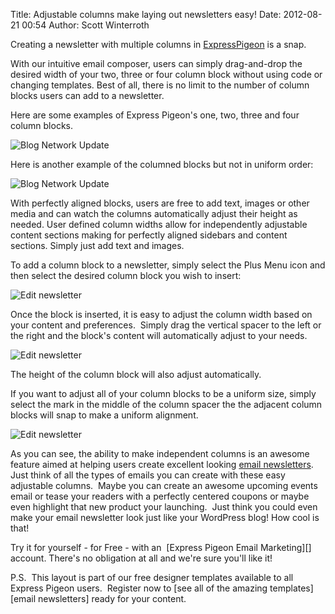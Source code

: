 Title: Adjustable columns make laying out newsletters easy! 
Date: 2012-08-21 00:54
Author: Scott Winterroth




Creating a newsletter with multiple columns in [ExpressPigeon](http://expresspigeon.com) is a
snap.

With our intuitive email composer, users can simply drag-and-drop the
desired width of your two, three or four column block without using code
or changing templates. Best of all, there is no limit to the number of
column blocks users can add to a newsletter.

Here are some examples of Express Pigeon's one, two, three and four
column blocks.

![Blog Network Update](blog_images/2012/https___expresspigeon-com_newsletter_fca61498-7070-4cb1-9e46-29d25e5d4404.jpg "Blog Network Update")

Here is another example of the columned blocks but not in
uniform order:

![Blog Network Update](blog_images/2012/https___expresspigeon-com_newsletter_fca61498-7070-4cb1-9e46-29d25e5d4404-1.jpg "Blog Network Update")

With perfectly aligned blocks, users are free to add text, images or
other media and can watch the columns automatically adjust their height
as needed. User defined column widths allow for independently adjustable
content sections making for perfectly aligned sidebars and content
sections. Simply just add text and images.

To add a column block to a newsletter, simply select the Plus Menu icon
and then select the desired column block you wish to insert:

![Edit newsletter](blog_images/2012/expresspigeonc2a0e28094c2a0create_edit-newsletter.jpg "Edit newsletter")

Once the block is inserted, it is easy to adjust the column width based
on your content and preferences.  Simply drag the vertical spacer to the
left or the right and the block's content will automatically adjust to
your needs.

![Edit newsletter](blog_images/2012/screen-shot-2012-08-13-at-11-18-38-am.jpg "Edit newsletter")

The height of the column block will also adjust automatically.

If you want to adjust all of your column blocks to be a uniform size,
simply select the mark in the middle of the column spacer the
the adjacent column blocks will snap to make a uniform alignment.

![Edit newsletter](blog_images/2012/expresspigeonc2a0e28094c2a0create_edit-newsletter-1.jpg "Edit newsletter")

As you can see, the ability to make independent columns is an awesome
feature aimed at helping users create excellent looking [email
newsletters](https://expresspigeon.com/access/registration). Just think of all the types of emails you can create
with these easy adjustable columns.  Maybe you can create an awesome
upcoming events email or tease your readers with a perfectly centered
coupons or maybe even highlight that new product your launching.  Just
think you could even make your email newsletter look just like your
WordPress blog! How cool is that!

Try it for yourself - for Free - with an  [Express Pigeon Email Marketing][] account. There's no obligation at all and we're sure you'll
like it!

P.S.  This layout is part of our free designer templates available to
all Express Pigeon users.  Register now to [see all of the amazing templates][email newsletters] ready for your content.
